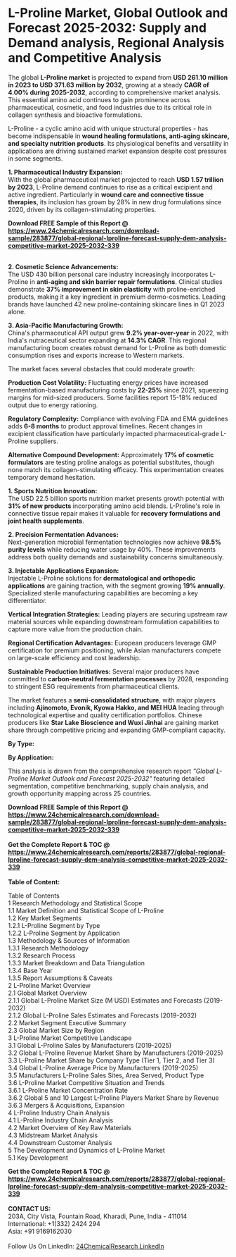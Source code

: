 <h1>L-Proline Market, Global Outlook and Forecast 2025-2032: Supply and Demand analysis, Regional Analysis and Competitive Analysis</h1><p>The global <strong>L-Proline market</strong> is projected to expand from <strong>USD 261.10 million in 2023 to USD 371.63 million by 2032</strong>, growing at a steady <strong>CAGR of 4.00% during 2025-2032</strong>, according to comprehensive market analysis. This essential amino acid continues to gain prominence across pharmaceutical, cosmetic, and food industries due to its critical role in collagen synthesis and bioactive formulations.</p><p>L-Proline - a cyclic amino acid with unique structural properties - has become indispensable in <strong>wound healing formulations, anti-aging skincare, and specialty nutrition products</strong>. Its physiological benefits and versatility in applications are driving sustained market expansion despite cost pressures in some segments.</p><p><strong>1. Pharmaceutical Industry Expansion:</strong><br>
With the global pharmaceutical market projected to reach <strong>USD 1.57 trillion by 2023</strong>, L-Proline demand continues to rise as a critical excipient and active ingredient. Particularly in <strong>wound care and connective tissue therapies</strong>, its inclusion has grown by 28% in new drug formulations since 2020, driven by its collagen-stimulating properties.</p><div><b>Download FREE Sample of this Report @ 
            <a href="https://www.24chemicalresearch.com/download-sample/283877/global-regional-lproline-forecast-supply-dem-analysis-competitive-market-2025-2032-339">
            https://www.24chemicalresearch.com/download-sample/283877/global-regional-lproline-forecast-supply-dem-analysis-competitive-market-2025-2032-339</a></b></div><br><p><strong>2. Cosmetic Science Advancements:</strong><br>
The USD 430 billion personal care industry increasingly incorporates L-Proline in <strong>anti-aging and skin barrier repair formulations</strong>. Clinical studies demonstrate <strong>37% improvement in skin elasticity</strong> with proline-enriched products, making it a key ingredient in premium dermo-cosmetics. Leading brands have launched 42 new proline-containing skincare lines in Q1 2023 alone.</p><p><strong>3. Asia-Pacific Manufacturing Growth:</strong><br>
China's pharmaceutical API output grew <strong>9.2% year-over-year</strong> in 2022, with India's nutraceutical sector expanding at <strong>14.3% CAGR</strong>. This regional manufacturing boom creates robust demand for L-Proline as both domestic consumption rises and exports increase to Western markets.</p><p>The market faces several obstacles that could moderate growth:</p><p><strong>Production Cost Volatility:</strong> Fluctuating energy prices have increased fermentation-based manufacturing costs by <strong>22-25%</strong> since 2021, squeezing margins for mid-sized producers. Some facilities report 15-18% reduced output due to energy rationing.</p><p><strong>Regulatory Complexity:</strong> Compliance with evolving FDA and EMA guidelines adds <strong>6-8 months</strong> to product approval timelines. Recent changes in excipient classification have particularly impacted pharmaceutical-grade L-Proline suppliers.</p><p><strong>Alternative Compound Development:</strong> Approximately <strong>17% of cosmetic formulators</strong> are testing proline analogs as potential substitutes, though none match its collagen-stimulating efficacy. This experimentation creates temporary demand hesitation.</p><p><strong>1. Sports Nutrition Innovation:</strong><br>
The USD 22.5 billion sports nutrition market presents growth potential with <strong>31% of new products</strong> incorporating amino acid blends. L-Proline's role in connective tissue repair makes it valuable for <strong>recovery formulations and joint health supplements</strong>.</p><p><strong>2. Precision Fermentation Advances:</strong><br>
Next-generation microbial fermentation technologies now achieve <strong>98.5% purity levels</strong> while reducing water usage by 40%. These improvements address both quality demands and sustainability concerns simultaneously.</p><p><strong>3. Injectable Applications Expansion:</strong><br>
Injectable L-Proline solutions for <strong>dermatological and orthopedic applications</strong> are gaining traction, with the segment growing <strong>19% annually</strong>. Specialized sterile manufacturing capabilities are becoming a key differentiator.</p><p><strong>Vertical Integration Strategies:</strong> Leading players are securing upstream raw material sources while expanding downstream formulation capabilities to capture more value from the production chain.</p><p><strong>Regional Certification Advantages:</strong> European producers leverage GMP certification for premium positioning, while Asian manufacturers compete on large-scale efficiency and cost leadership.</p><p><strong>Sustainable Production Initiatives:</strong> Several major producers have committed to <strong>carbon-neutral fermentation processes</strong> by 2028, responding to stringent ESG requirements from pharmaceutical clients.</p><p>The market features a <strong>semi-consolidated structure</strong>, with major players including <strong>Ajinomoto, Evonik, Kyowa Hakko, and MEI HUA</strong> leading through technological expertise and quality certification portfolios. Chinese producers like <strong>Star Lake Bioscience and Wuxi Jinhai</strong> are gaining market share through competitive pricing and expanding GMP-compliant capacity.</p><p><strong>By Type:</strong></p><p><strong>By Application:</strong></p><p>This analysis is drawn from the comprehensive research report <em>"Global L-Proline Market Outlook and Forecast 2025-2032"</em> featuring detailed segmentation, competitive benchmarking, supply chain analysis, and growth opportunity mapping across 25 countries.</p><div><b>Download FREE Sample of this Report @ 
            <a href="https://www.24chemicalresearch.com/download-sample/283877/global-regional-lproline-forecast-supply-dem-analysis-competitive-market-2025-2032-339">
            https://www.24chemicalresearch.com/download-sample/283877/global-regional-lproline-forecast-supply-dem-analysis-competitive-market-2025-2032-339</a></b></div><br><div><b>Get the Complete Report & TOC @ 
            <a href="https://www.24chemicalresearch.com/reports/283877/global-regional-lproline-forecast-supply-dem-analysis-competitive-market-2025-2032-339">
            https://www.24chemicalresearch.com/reports/283877/global-regional-lproline-forecast-supply-dem-analysis-competitive-market-2025-2032-339</a></b></div><br>
            <b>Table of Content:</b><p>Table of Contents<br />
1 Research Methodology and Statistical Scope<br />
1.1 Market Definition and Statistical Scope of L-Proline<br />
1.2 Key Market Segments<br />
1.2.1 L-Proline Segment by Type<br />
1.2.2 L-Proline Segment by Application<br />
1.3 Methodology & Sources of Information<br />
1.3.1 Research Methodology<br />
1.3.2 Research Process<br />
1.3.3 Market Breakdown and Data Triangulation<br />
1.3.4 Base Year<br />
1.3.5 Report Assumptions & Caveats<br />
2 L-Proline Market Overview<br />
2.1 Global Market Overview<br />
2.1.1 Global L-Proline Market Size (M USD) Estimates and Forecasts (2019-2032)<br />
2.1.2 Global L-Proline Sales Estimates and Forecasts (2019-2032)<br />
2.2 Market Segment Executive Summary<br />
2.3 Global Market Size by Region<br />
3 L-Proline Market Competitive Landscape<br />
3.1 Global L-Proline Sales by Manufacturers (2019-2025)<br />
3.2 Global L-Proline Revenue Market Share by Manufacturers (2019-2025)<br />
3.3 L-Proline Market Share by Company Type (Tier 1, Tier 2, and Tier 3)<br />
3.4 Global L-Proline Average Price by Manufacturers (2019-2025)<br />
3.5 Manufacturers L-Proline Sales Sites, Area Served, Product Type<br />
3.6 L-Proline Market Competitive Situation and Trends<br />
3.6.1 L-Proline Market Concentration Rate<br />
3.6.2 Global 5 and 10 Largest L-Proline Players Market Share by Revenue<br />
3.6.3 Mergers & Acquisitions, Expansion<br />
4 L-Proline Industry Chain Analysis<br />
4.1 L-Proline Industry Chain Analysis<br />
4.2 Market Overview of Key Raw Materials<br />
4.3 Midstream Market Analysis<br />
4.4 Downstream Customer Analysis<br />
5 The Development and Dynamics of L-Proline Market <br />
5.1 Key Development</p><div><b>Get the Complete Report & TOC @ 
            <a href="https://www.24chemicalresearch.com/reports/283877/global-regional-lproline-forecast-supply-dem-analysis-competitive-market-2025-2032-339">
            https://www.24chemicalresearch.com/reports/283877/global-regional-lproline-forecast-supply-dem-analysis-competitive-market-2025-2032-339</a></b></div><br><b>CONTACT US:</b><br>
            203A, City Vista, Fountain Road, Kharadi, Pune, India - 411014<br>
            International: +1(332) 2424 294<br>
            Asia: +91 9169162030 <br><br>
            Follow Us On LinkedIn: <a href="https://www.linkedin.com/company/24chemicalresearch/">24ChemicalResearch LinkedIn</a>